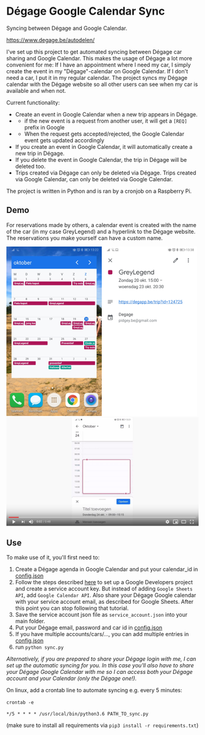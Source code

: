 # Dégage Google Calendar Sync
Syncing between Dégage and Google Calendar.

https://www.degage.be/autodelen/

I've set up this project to get automated syncing between Dégage car sharing and Google Calendar. This makes the usage of Dégage a lot more convenient for me: If I have an appointment where I need my car, I simply create the event in my "Dégage"-calendar on Google Calendar. If I don't need a car, I put it in my regular calendar. The project syncs my Dégage calendar with the Dégage website so all other users can see when my car is available and when not.

Current functionality:
* Create an event in Google Calendar when a new trip appears in Dégage.
* + if the new event is a request from another user, it will get a `[REQ]` prefix in Google
* + When the request gets accepted/rejected, the Google Calendar event gets updated accordingly
* If you create an event in Google Calendar, it will automatically create a new trip in Dégage.
* If you delete the event in Google Calendar, the trip in Dégage will be deleted too.
* Trips created via Dégage can only be deleted via Dégage. Trips created via Google Calendar, can only be deleted via Google Calendar.

The project is written in Python and is ran by a cronjob on a Raspberry Pi.

## Demo
For reservations made by others, a calendar event is created with the name of the car (in my case GreyLegend) and a hyperlink to the Dégage website.
The reservations you make yourself can have a custom name.

<img src="example.jpg" width="250px"><img src="example2.jpg" width="250px">
[![Watch demo video](yt.JPG)](https://www.youtube.com/watch?v=rwK-EHoO47E)


## Use

To make use of it, you'll first need to:
1. Create a Dégage agenda in Google Calendar and put your calendar_id in [config.json](config.json)
2. Follow the steps described [here](https://medium.com/@denisluiz/python-with-google-sheets-service-account-step-by-step-8f74c26ed28e) to set up a Google Developers project and create a service account key. But instead of adding `Google Sheets API`, add `Google Calendar API`. Also share your Dégage Google calendar with your service account email, as described for Google Sheets. After this point you can stop following that tutorial.
3. Save the service account json file as `service_account.json` into your main folder.
4. Put your Dégage email, password and car id in [config.json](config.json)
5. If you have multiple accounts/cars/..., you can add multiple entries in [config.json](config.json)
6. run `python sync.py`

*Alternatively, if you are prepared to share your Dégage login with me, I can set up the automatic syncing for you. In this case you'll also have to share your Dégage Google Calendar with me so I can access both your Dégage account and your Calendar (only the Dégage one!).*

On linux, add a crontab line to automate syncing e.g. every 5 minutes:

`crontab -e`
```
*/5 * * * * /usr/local/bin/python3.6 PATH_TO_sync.py
```
(make sure to install all requirements via `pip3 install -r requirements.txt`)
